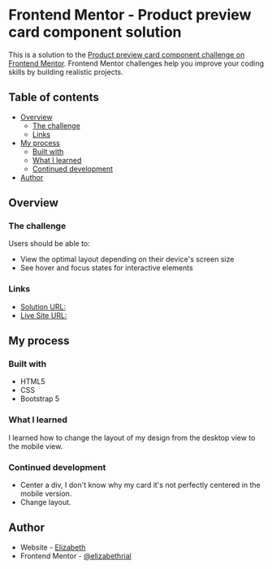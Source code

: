 # Frontend Mentor - Product preview card component solution

This is a solution to the [Product preview card component challenge on Frontend Mentor](https://www.frontendmentor.io/challenges/product-preview-card-component-GO7UmttRfa). Frontend Mentor challenges help you improve your coding skills by building realistic projects.

## Table of contents

- [Overview](#overview)
  - [The challenge](#the-challenge)
  - [Links](#links)
- [My process](#my-process)
  - [Built with](#built-with)
  - [What I learned](#what-i-learned)
  - [Continued development](#continued-development)
- [Author](#author)

## Overview

### The challenge

Users should be able to:

- View the optimal layout depending on their device's screen size
- See hover and focus states for interactive elements

### Links

- [Solution URL:](https://github.com/elizabethrial/product-preview)
- [Live Site URL:](https://elizabethrial.github.io/product-preview/)

## My process

### Built with

- HTML5
- CSS
- Bootstrap 5

### What I learned

I learned how to change the layout of my design from the desktop view to the mobile view.

### Continued development

- Center a div, I don't know why my card it's not perfectly centered in the mobile version.
- Change layout.

## Author

- Website - [Elizabeth](https://elizabethrial.github.io/cv/)
- Frontend Mentor - [@elizabethrial](https://www.frontendmentor.io/profile/elizabethrial)
